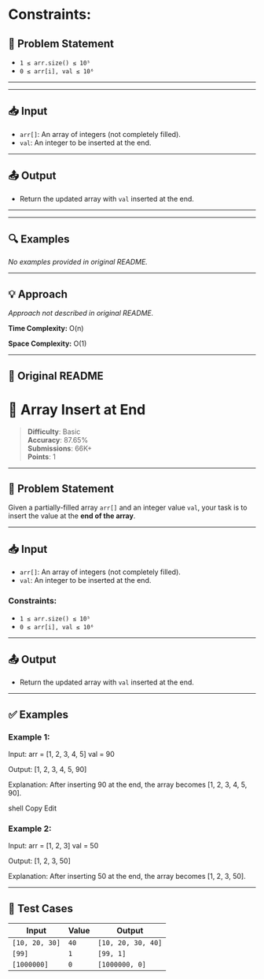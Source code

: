 # Constraints:

## 📝 Problem Statement

- `1 ≤ arr.size() ≤ 10⁵`
- `0 ≤ arr[i], val ≤ 10⁶`

---

---

## 📥 Input

- `arr[]`: An array of integers (not completely filled).
- `val`: An integer to be inserted at the end.

---

## 📤 Output

- Return the updated array with `val` inserted at the end.

---

---

## 🔍 Examples

_No examples provided in original README._

---

## 💡 Approach

_Approach not described in original README._

**Time Complexity:** O(n)

**Space Complexity:** O(1)

---

## 🔁 Original README

# 🧮 Array Insert at End

> **Difficulty**: Basic  
> **Accuracy**: 87.65%  
> **Submissions**: 66K+  
> **Points**: 1

---

## 📝 Problem Statement

Given a partially-filled array `arr[]` and an integer value `val`, your task is to insert the value at the **end of the array**.

---

## 📥 Input

- `arr[]`: An array of integers (not completely filled).
- `val`: An integer to be inserted at the end.

### Constraints:

- `1 ≤ arr.size() ≤ 10⁵`
- `0 ≤ arr[i], val ≤ 10⁶`

---

## 📤 Output

- Return the updated array with `val` inserted at the end.

---

## ✅ Examples

### Example 1:
Input:
arr = [1, 2, 3, 4, 5]
val = 90

Output:
[1, 2, 3, 4, 5, 90]

Explanation:
After inserting 90 at the end, the array becomes [1, 2, 3, 4, 5, 90].

shell
Copy
Edit

### Example 2:
Input:
arr = [1, 2, 3]
val = 50

Output:
[1, 2, 3, 50]

Explanation:
After inserting 50 at the end, the array becomes [1, 2, 3, 50].

---

## 🧪 Test Cases

| Input                | Value | Output               |
|---------------------|-------|----------------------|
| `[10, 20, 30]`       | `40`  | `[10, 20, 30, 40]`   |
| `[99]`               | `1`   | `[99, 1]`            |
| `[1000000]`          | `0`   | `[1000000, 0]`       |

